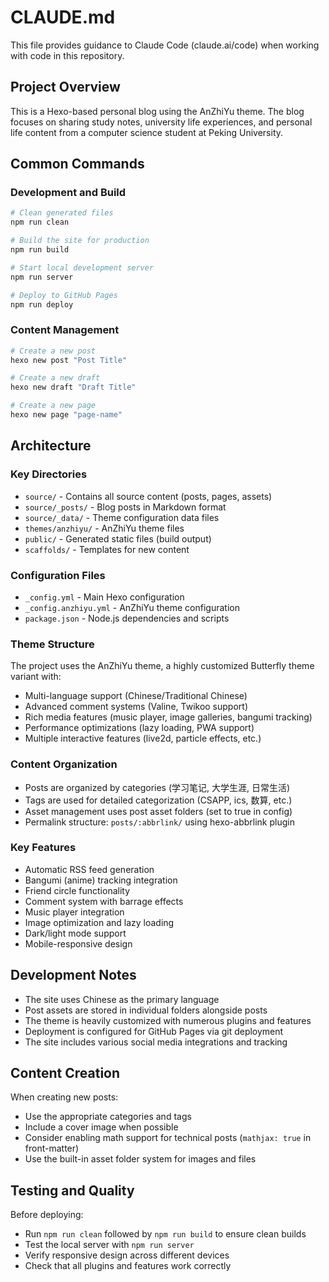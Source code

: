 # CLAUDE.md

This file provides guidance to Claude Code (claude.ai/code) when working with code in this repository.

## Project Overview

This is a Hexo-based personal blog using the AnZhiYu theme. The blog focuses on sharing study notes, university life experiences, and personal life content from a computer science student at Peking University.

## Common Commands

### Development and Build
```bash
# Clean generated files
npm run clean

# Build the site for production
npm run build

# Start local development server
npm run server

# Deploy to GitHub Pages
npm run deploy
```

### Content Management
```bash
# Create a new post
hexo new post "Post Title"

# Create a new draft
hexo new draft "Draft Title"

# Create a new page
hexo new page "page-name"
```

## Architecture

### Key Directories
- `source/` - Contains all source content (posts, pages, assets)
- `source/_posts/` - Blog posts in Markdown format
- `source/_data/` - Theme configuration data files
- `themes/anzhiyu/` - AnZhiYu theme files
- `public/` - Generated static files (build output)
- `scaffolds/` - Templates for new content

### Configuration Files
- `_config.yml` - Main Hexo configuration
- `_config.anzhiyu.yml` - AnZhiYu theme configuration
- `package.json` - Node.js dependencies and scripts

### Theme Structure
The project uses the AnZhiYu theme, a highly customized Butterfly theme variant with:
- Multi-language support (Chinese/Traditional Chinese)
- Advanced comment systems (Valine, Twikoo support)
- Rich media features (music player, image galleries, bangumi tracking)
- Performance optimizations (lazy loading, PWA support)
- Multiple interactive features (live2d, particle effects, etc.)

### Content Organization
- Posts are organized by categories (学习笔记, 大学生涯, 日常生活)
- Tags are used for detailed categorization (CSAPP, ics, 数算, etc.)
- Asset management uses post asset folders (set to true in config)
- Permalink structure: `posts/:abbrlink/` using hexo-abbrlink plugin

### Key Features
- Automatic RSS feed generation
- Bangumi (anime) tracking integration
- Friend circle functionality
- Comment system with barrage effects
- Music player integration
- Image optimization and lazy loading
- Dark/light mode support
- Mobile-responsive design

## Development Notes

- The site uses Chinese as the primary language
- Post assets are stored in individual folders alongside posts
- The theme is heavily customized with numerous plugins and features
- Deployment is configured for GitHub Pages via git deployment
- The site includes various social media integrations and tracking

## Content Creation

When creating new posts:
- Use the appropriate categories and tags
- Include a cover image when possible
- Consider enabling math support for technical posts (`mathjax: true` in front-matter)
- Use the built-in asset folder system for images and files

## Testing and Quality

Before deploying:
- Run `npm run clean` followed by `npm run build` to ensure clean builds
- Test the local server with `npm run server`
- Verify responsive design across different devices
- Check that all plugins and features work correctly